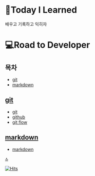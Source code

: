 # 📖Today I Learned
배우고 기록하고 익히자
# 💻Road to Developer
## 목차
* [git](#git)
* [markdown](#markdown)
## [git](/git/)
   * [git](/git/git.md)
   * [github](/git/github.md)
   * [git flow](/git/git_flow.md)
## [markdown](/markdown/)
  * [markdown](markdown/markdown.md)

[🔝](#📖today-i-learned)

[![Hits](https://hits.seeyoufarm.com/api/count/incr/badge.svg?url=https%3A%2F%2Fgithub.com%2Fiblug%2FTIL&count_bg=%2379C83D&title_bg=%23555555&icon=&icon_color=%23E7E7E7&title=hits&edge_flat=false)](https://hits.seeyoufarm.com)